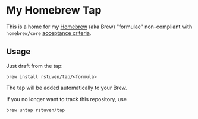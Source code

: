 # My Homebrew Tap

This is a home for my [Homebrew](https://brew.sh/) (aka Brew) "formulae" non-compliant with `homebrew/core` [acceptance criteria](https://github.com/Homebrew/brew/blob/master/docs/Acceptable-Formulae.md).

## Usage

Just draft from the tap:

    brew install rstuven/tap/<formula>

The tap will be added automatically to your Brew.

If you no longer want to track this repository, use

    brew untap rstuven/tap

